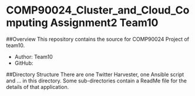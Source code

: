 COMP90024_Cluster_and_Cloud_Computing Assignment2 Team10
==============

##Overview
This repository contains the source for COMP90024 Project of team10. 
- Author: Team10
- GitHub: 

##Directory Structure
There are one Twitter Harvester, one Ansible script and ... in this directory. Some sub-directories contain a ReadMe file for the details of that application.



